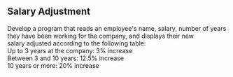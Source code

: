 ## Salary Adjustment

Develop a program that reads an employee's name, salary, number of years <br>
 they have been working for the company, and displays their new <br> salary adjusted according to the following table: <br>
Up to 3 years at the company: 3% increase <br>
Between 3 and 10 years: 12.5% increase <br>
10 years or more: 20% increase
